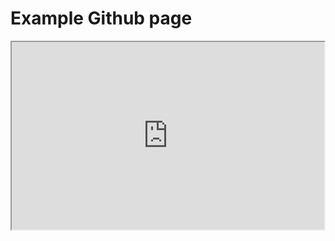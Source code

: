# Example Github page

<iframe src="https://K6221.github.io/K6221-web/test-sketch.html" height="300" width="500"></iframe>


